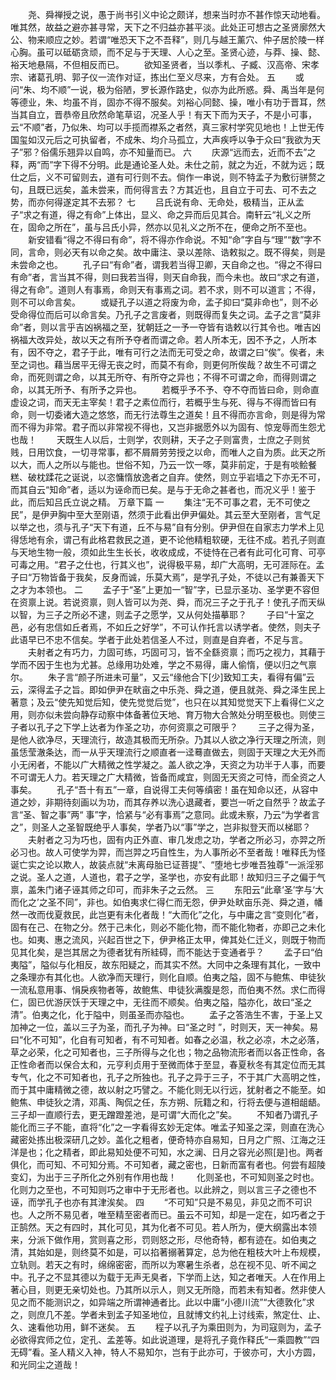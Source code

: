 <!-- { "loadSidebar": true } -->
　　尧、舜禅授之说，愚于尚书引义中论之颇详，想来当时亦不甚作惊天动地看。唯其然，故益之避亦甚寻常，天下之不归益亦甚平淡。此处正可想古之圣贤廓然大公、物来顺应之妙。若谓“唯恐天下之不吾释”，则几与越王薰穴、仲子居於陵一样心胸。虽可以砥砺贪顽，而不足与于天理、人心之至。圣贤心迹，与莽、操、懿、裕天地悬隔，不但相反而已。 
　　欲知圣贤者，当以季札、子臧、汉高帝、宋孝宗、诸葛孔明、郭子仪一流作对证，拣出仁至义尽来，方有合处。 
五
　　或问“朱、均不顺”一说，极为俗陋，罗长源作路史，似亦为此所惑。舜、禹当年是何等德业，朱、均虽不肖，固亦不得不服矣。刘裕心同懿、操，唯小有功于晋耳，然当其自立，晋恭帝且欣然命笔草诏，况圣人乎！有天下而为天子，不是小可事，云“不顺”者，乃似朱、均可以手揽而襟系之者然，真三家村学究见地也！上世无传国玺如汉元后之可执留者，不成朱、均介马孤立，大声疾呼以争于众曰“我欲为天子”邪？俗儒乐翘异以自鸣，亦不知量而已。 
六
　　庆源“远而去，近而不去”之释，两“而”字下得不分明。此是通论圣人处。未仕之前，就之为近，不就为远；既仕之后，义不可留则去，道有可行则不去。倘作一串说，则不特孟子为敷衍骈赘之句，且既已远矣，盖未尝来，而何得言去？方其近也，且自立于可去、可不去之势，而亦何得遂定其不去邪？ 
七
　　吕氏说有命、无命处，极精当，正从孟子“求之有道，得之有命”上体出，显义、命之异而后见其合。南轩云“礼义之所在，固命之所在”，虽与吕氏小异，然亦以见礼义之所不在，便命之所不至也。 
　　新安错看“得之不得曰有命”，将不得亦作命说。不知“命”字自与“理”“数”字不同，言命，则必天有以命之矣。故中庸注、录以差除、诰敕拟之。既不得矣，则是未尝命之也。 
　　孔子曰“有命”者，谓我若当得卫卿，天自命之也。“得之不得曰有命”者，言当其不得，则曰我若当得，则天自命我，而今未也。故曰“求之有道，得之有命”。道则人有事焉，命则天有事焉之词。若不求，则不可以道言；不得，则不可以命言矣。 
　　或疑孔子以道之将废为命，孟子抑曰“莫非命也”，则不必受命得位而后可以命言矣。乃孔子之言废者，则既得而复失之词。孟子之言“莫非命”者，则以言乎吉凶祸福之至，犹朝廷之一予一夺皆有诰敕以行其令也。唯吉凶祸福大改异处，故以天之有所予夺者而谓之命。若人所本无，因不予之，人所本有，因不夺之，君子于此，唯有可行之法而无可受之命，故谓之曰“俟”。俟者，未至之词也。藉当居平无得无丧之时，而莫不有命，则更何所俟哉？故生不可谓之命，而死则谓之命，以其无所夺、有所夺之异也；不得不可谓之命，而得则谓之命，以其无所予、有所予之异也。 
　　若概乎予不予、夺不夺而皆曰命，则命直虚设之词，而天无主宰矣！君子之素位而行，若概乎生与死、得与不得而皆曰有命，则一切委诸大造之悠悠，而无行法尊生之道矣！且不得而亦言命，则是得为常而不得为非常。君子而以非常视不得也，又岂非据愿外以为固有、惊宠辱而生怨尤也哉！ 
　　天既生人以后，士则学，农则耕，天子之子则富贵，士庶之子则贫贱，日用饮食，一切寻常事，都不屑屑劳劳授之以命，而唯人之自为质。此天之所以大，而人之所以与能也。世俗不知，乃云一饮一啄，莫非前定，于是有啖鲙餐糕、破枕蹂花之诞说，以恣慵惰放逸者之自弃。使然，则立乎岩墙之下亦无不可，而其自云“知命”者，适以为诬命而已矣。是与于无命之甚者也，而况义乎！鉴于此，而后知吕氏立说之精。 
万章下篇
一
　　集注“无不可事之君，无不可使之民”，是伊尹胸中至大至刚语，然须于此看出伊尹偏处。其云至大至刚者，言气足以举之也，须与孔子“天下有道，丘不与易”自有分别。伊尹但在自家志力学术上见得恁地有余，谓己有此格君救民之道，更不论他精粗软硬，无往不成。若孔子则直与天地生物一般，须如此生生长长，收收成成，不徒恃在己者有此可化可育、可亭可毒之用。“君子之仕也，行其义也”，说得极平易，却广大高明，无可涯际在。孟子曰“万物皆备于我矣，反身而诚，乐莫大焉”，是学孔子处，不徒以己有兼善天下之才为本领也。 
二
　　孟子于“圣”上更加一“智”字，已显示圣功、圣学更不容但在资禀上说。若说资禀，则人皆可以为尧、舜，而况三子之于孔子！使孔子而天纵以智，为三子之所必不逮，则孟子之愿学，又从何处描摹耶？ 
　　子曰“十室之邑，必有忠信如丘者焉，不如丘之好学”，不可认作托言以诱学者。使然，则夫子此语早已不忠不信矣。学者于此处若信圣人不过，则直是自弃者，不足与言。 
　　夫射者之有巧力，力固可练，巧固可习，皆不全繇资禀；而巧之视力，其藉于学而不因于生也为尤甚。总缘用功处难，学之不易得，庸人偷惰，便以归之气禀尔。 
　　朱子言“颜子所进未可量”，又云“缘他合下[少]致知工夫，看得有偏”云云，深得孟子之旨。即如伊尹在畎亩之中乐尧、舜之道，便且就尧、舜之泽生民上著意；及云“使先知觉后知，使先觉觉后觉”，也只在以其知觉觉天下上看得仁义之用，则亦似未尝向静存动察中体备著位天地、育万物大合煞处分明至极也。则使三子者以孔子之下学上达者为作圣之功，亦何资禀之可限乎？ 
　　三子之得为圣，是他人欲净尽，天理流行，故造其极而无所杂。乃其以人欲之净行天理之所流，则虽恁莹澈条达，而一从乎天理流行之顺直者一迳蓦直做去，则固于天理之大无外而小无闲者，不能以广大精微之性学凝之。盖人欲之净，天资之为功半于人事，而要不可谓无人力。若天理之广大精微，皆备而咸宜，则固无天资之可恃，而全资之人事矣。 
　　孔子“吾十有五”一章，自说得工夫何等缜密！虽在知命以还，从容中道之妙，非期待刻画以为功，而其存养以洗心退藏者，要岂一听之自然乎？故孟子言“圣、智之事”两“ 事”字，恰紧与“必有事焉”之意同。此或未察，乃云“为学者言之”，则圣人之圣智既绝乎人事矣，学者乃以“事”学之，岂非拟登天而以梯耶？ 
　　夫射者之习为巧也，固有内正外直、审几发虑之功，学者之所必习，亦羿之所必习也。故人可使学为羿，而岂羿之巧自性生，为人事所必不至者哉！唯释氏为怪诞亡实之论以欺人，故装点就“未离母胎已证菩提”、“堕地七步唯吾独尊”一派淫邪之说。圣人之道，人道也，君子之学，圣学也，亦安有此耶！故知归三子之偏于气禀，盖朱门诸子诬其师之印可，而非朱子之云然。 
三
　　东阳云“此章‘圣’字与‘大而化之’之圣不同”，非也。如伯夷求仁得仁而无怨，伊尹处畎亩乐尧、舜之道，幡然一改而伐夏救民，此岂更有未化者哉！“大而化”之化，与中庸之言“变则化”者，固有在己、在物之分。然于己未化，则必不能化物，而不能化物者，亦即己之未化也。如夷、惠之流风，兴起百世之下，伊尹格正太甲，俾其处仁迁义，则既于物而见其化矣，是岂其居之为德者犹有所絓碍，而不能达于变通者乎？ 
　　孟子曰“伯夷隘”，隘似与化相反，故东阳疑之，而其实不然。大同中之条理有其化，一致中之条理亦有其化也。人欲净而天理行，则化自顺。伯夷之隘，固不与鲍焦、申徒狄一流私意用事、悁戾疾物者等，故鲍焦、申徒狄满腹是怨，而伯夷不然。求仁而得仁，固已优游厌饫于天理之中，无往而不顺矣。伯夷之隘，隘亦化，故曰“圣之清”。伯夷之化，化于隘中，则虽圣而亦隘也。 
　　孟子之答浩生不害，于圣上又加神之一位，盖以三子为圣，而孔子为神。曰“圣之时 ”，时则天，天一神矣。易曰“化不可知”，化自有可知者，有不可知者。如春之必温，秋之必凉，木之必落，草之必荣，化之可知者也，三子所得与之化也；物之品物流形者而以各正性命，各正性命者而以保合太和，元亨利贞用于至微而体于至显，春夏秋冬有其定位而无其专气，化之不可知者也，孔子之所独也。孔子之异于三子，不于其广大高明之性，而于其中庸精微之德，故以射之巧譬之。不能化则无以行远，犹射者之不能至。如鲍焦、申徒狄之清，邓禹、陶侃之任，东方朔、阮籍之和，行将去便与道相龃龉。三子却一直顺行去，更无蹭蹬差池，是可谓“大而化之”矣。 
　　不知者乃谓孔子能化而三子不能，直将“化”之一字看得玄妙无定体。唯孟子知圣之深，则直在洗心藏密处拣出极深研几之妙。盖化之粗者，便奇特亦自易知，日月之广照、江海之汪洋是也；化之精者，即此易知处便不可知，水之澜、日月之容光必照[是]也。两者俱化，而可知、不可知分焉。不可知者，藏之密也，日新而富有者也。何尝有超陵变幻，为出于三子所化之外别有作用也哉！ 
　　化则圣也，不可知则圣之时也。化则力之至也，不可知则巧之审中于无形者也。以此辨之，则以言三子之德也不诬，而学孔子也亦有其津涘矣。 
四
　　“不可知”只是不易见，非见之而不可识也。人之所不易见者，唯至精至密者而已。虽云不可知，却是一定在，如巧者之于正鹄然。天之有四时，其化可见，其为化者不可见。若人所为，便大纲露出本领来，分派下做作用，赏则喜之形，罚则怒之形，尽他奇特，都有迹在。如伯夷之清，其始如是，则终莫不如是，可以掐著搦著算定，总为他在粗枝大叶上布规模，立轨则。若天之有时，绵绵密密，而所以为寒暑生杀者，总在视不见、听不闻之中。孔子之不显其德以为载于无声无臭者，下学而上达，知之者唯天。人在作用上著心目，则更无亲切处也。乃其所以示人，则又无所隐，而若未有知者。然非使人见之而不能测识之，如异端之所谓神通者比。此以中庸“小德川流”“大德敦化”求之，则庶几不差。学者未到孟子知圣地位，且就博文约礼上讨线索，煞定仕、止、久、速看他功用，鲜不迷矣。 
五
　　程子以孔子为乘田则为，为司寇则为，孟子必欲得宾师之位，定孔、孟差等。如此说道理，是将孔子竟作释氏“一乘圆教”“四无碍”看。圣人精义入神，特人不易知尔，岂有于此亦可，于彼亦可，大小方圆，和光同尘之道哉！ 
